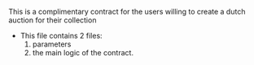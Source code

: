 This is a complimentary contract for the users willing to create a dutch auction for their collection
  * This file contains 2 files:
     1. parameters
     2. the main logic of the contract.

 